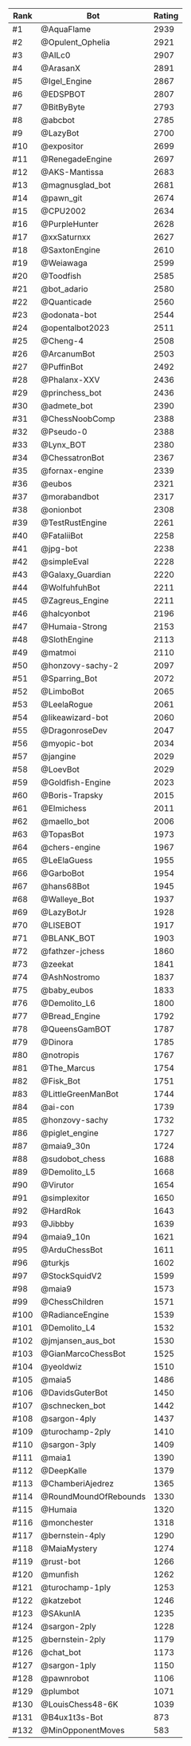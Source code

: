Rank|Bot|Rating
---|---|---
#1|@AquaFlame|2939
#2|@Opulent_Ophelia|2921
#3|@AILc0|2907
#4|@ArasanX|2891
#5|@Igel_Engine|2867
#6|@EDSPBOT|2807
#7|@BitByByte|2793
#8|@abcbot|2785
#9|@LazyBot|2700
#10|@expositor|2699
#11|@RenegadeEngine|2697
#12|@AKS-Mantissa|2683
#13|@magnusglad_bot|2681
#14|@pawn_git|2674
#15|@CPU2002|2634
#16|@PurpleHunter|2628
#17|@xxSaturnxx|2627
#18|@SaxtonEngine|2610
#19|@Weiawaga|2599
#20|@Toodfish|2585
#21|@bot_adario|2580
#22|@Quanticade|2560
#23|@odonata-bot|2544
#24|@opentalbot2023|2511
#25|@Cheng-4|2508
#26|@ArcanumBot|2503
#27|@PuffinBot|2492
#28|@Phalanx-XXV|2436
#29|@princhess_bot|2436
#30|@admete_bot|2390
#31|@ChessNoobComp|2388
#32|@Pseudo-0|2388
#33|@Lynx_BOT|2380
#34|@ChessatronBot|2367
#35|@fornax-engine|2339
#36|@eubos|2321
#37|@morabandbot|2317
#38|@onionbot|2308
#39|@TestRustEngine|2261
#40|@FataliiBot|2258
#41|@jpg-bot|2238
#42|@simpleEval|2228
#43|@Galaxy_Guardian|2220
#44|@WolfuhfuhBot|2211
#45|@Zagreus_Engine|2211
#46|@halcyonbot|2196
#47|@Humaia-Strong|2153
#48|@SlothEngine|2113
#49|@matmoi|2110
#50|@honzovy-sachy-2|2097
#51|@Sparring_Bot|2072
#52|@LimboBot|2065
#53|@LeelaRogue|2061
#54|@likeawizard-bot|2060
#55|@DragonroseDev|2047
#56|@myopic-bot|2034
#57|@jangine|2029
#58|@LoevBot|2029
#59|@Goldfish-Engine|2023
#60|@Boris-Trapsky|2015
#61|@Elmichess|2011
#62|@maello_bot|2006
#63|@TopasBot|1973
#64|@chers-engine|1967
#65|@LeElaGuess|1955
#66|@GarboBot|1954
#67|@hans68Bot|1945
#68|@Walleye_Bot|1937
#69|@LazyBotJr|1928
#70|@LISEBOT|1917
#71|@BLANK_BOT|1903
#72|@fathzer-jchess|1860
#73|@zeekat|1841
#74|@AshNostromo|1837
#75|@baby_eubos|1833
#76|@Demolito_L6|1800
#77|@Bread_Engine|1792
#78|@QueensGamBOT|1787
#79|@Dinora|1785
#80|@notropis|1767
#81|@The_Marcus|1754
#82|@Fisk_Bot|1751
#83|@LittleGreenManBot|1744
#84|@ai-con|1739
#85|@honzovy-sachy|1732
#86|@piglet_engine|1727
#87|@maia9_30n|1724
#88|@sudobot_chess|1688
#89|@Demolito_L5|1668
#90|@Virutor|1654
#91|@simplexitor|1650
#92|@HardRok|1643
#93|@Jibbby|1639
#94|@maia9_10n|1621
#95|@ArduChessBot|1611
#96|@turkjs|1602
#97|@StockSquidV2|1599
#98|@maia9|1573
#99|@ChessChildren|1571
#100|@RadianceEngine|1539
#101|@Demolito_L4|1532
#102|@jmjansen_aus_bot|1530
#103|@GianMarcoChessBot|1525
#104|@yeoldwiz|1510
#105|@maia5|1486
#106|@DavidsGuterBot|1450
#107|@schnecken_bot|1442
#108|@sargon-4ply|1437
#109|@turochamp-2ply|1410
#110|@sargon-3ply|1409
#111|@maia1|1390
#112|@DeepKalle|1379
#113|@ChamberiAjedrez|1365
#114|@RoundMoundOfRebounds|1330
#115|@Humaia|1320
#116|@monchester|1318
#117|@bernstein-4ply|1290
#118|@MaiaMystery|1274
#119|@rust-bot|1266
#120|@munfish|1262
#121|@turochamp-1ply|1253
#122|@katzebot|1246
#123|@SAkunIA|1235
#124|@sargon-2ply|1228
#125|@bernstein-2ply|1179
#126|@chat_bot|1173
#127|@sargon-1ply|1150
#128|@pawnrobot|1106
#129|@plumbot|1071
#130|@LouisChess48-6K|1039
#131|@B4ux1t3s-Bot|873
#132|@MinOpponentMoves|583
